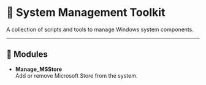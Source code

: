 # 🔧 System Management Toolkit

A collection of scripts and tools to manage Windows system components.

---

## 📂 Modules

- **Manage_MSStore**  
  Add or remove Microsoft Store from the system.
